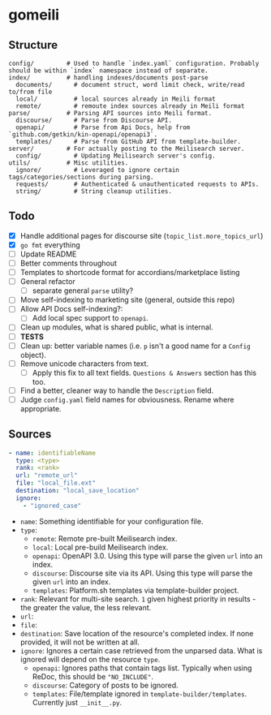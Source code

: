 # gomeili

## Structure

```
config/         # Used to handle `index.yaml` configuration. Probably should be within `index` namespace instead of separate.
index/          # handling indexes/documents post-parse
  documents/      # document struct, word limit check, write/read to/from file
  local/          # local sources already in Meili format
  remote/         # remoute index sources already in Meili format
parse/          # Parsing API sources into Meili format.
  discourse/      # Parse from Discourse API.
  openapi/        # Parse from Api Docs, help from `github.com/getkin/kin-openapi/openapi3`.
  templates/      # Parse from GitHub API from template-builder.
server/         # For actually posting to the Meilisearch server.
  config/         # Updating Meilisearch server's config.
utils/          # Misc utilities.
  ignore/         # Leveraged to ignore certain tags/categories/sections during parsing.
  requests/       # Authenticated & unauthenticated requests to APIs.
  string/         # String cleanup utilities.
```

## Todo

* [x] Handle additional pages for discourse site (`topic_list.more_topics_url`)
* [x] `go fmt` everything
* [ ] Update README
* [ ] Better comments throughout
* [ ] Templates to shortcode format for accordians/marketplace listing
* [ ] General refactor
  * [ ] separate general `parse` utility?
* [ ] Move self-indexing to marketing site (general, outside this repo)
* [ ] Allow API Docs self-indexing?:
  * [ ] Add local spec support to `openapi`.
* [ ] Clean up modules, what is shared public, what is internal.
* [ ] **TESTS**
* [ ] Clean up: better variable names (i.e. `p` isn't a good name for a `Config` object).
* [ ] Remove unicode characters from text.
  * [ ] Apply this  fix to all text fields. `Questions & Answers` section has this too.
* [ ] Find a better, cleaner way to handle the `Description` field.
* [ ] Judge `config.yaml` field names for obviousness. Rename where appropriate.

## Sources

```yaml
- name: identifiableName
  type: <type>
  rank: <rank>
  url: "remote_url"
  file: "local_file.ext"
  destination: "local_save_location"
  ignore:
    - "ignored_case"
```

* `name`: Something identifiable for your configuration file.
* `type`:
    * `remote`: Remote pre-built Meilisearch index.
    * `local`: Local pre-build Meilisearch index.
    * `openapi`: OpenAPI 3.0. Using this type will parse the given `url` into an index.
    * `discourse`: Discourse site via its API. Using this type will parse the given `url` into an index.
    * `templates`: Platform.sh templates via template-builder project.
* `rank`: Relevant for multi-site search. `1` given highest priority in results - the greater the value, the less relevant.
* `url`:
* `file`:
* `destination`: Save location of the resource's completed index. If none provided, it will not be written at all.
* `ignore`: Ignores a certain case retrieved from the unparsed data. What is ignored will depend on the resource `type`.
    * `openapi`: Ignores paths that contain tags list. Typically when using ReDoc, this should be  `"NO_INCLUDE"`.
    * `discourse`: Category of posts to be ignored.
    * `templates`: File/template ignored in `template-builder/templates`. Currently just `__init__.py`.
